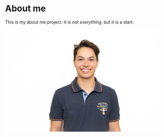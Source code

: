 # About me

This is my about me project. It is not *everything*, but it is a start.

![Picture of Bernardo](images/Bernardo_EilertTrevisan.jpg)